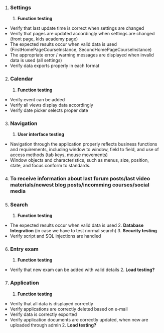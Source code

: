1. ### Settings
    1. **Function testing**
* Verify that last update time is correct when settings are changed
* Verify that pages are updated accordingly when settings are changed (front page, kids academy page)
* The expected results occur when valid data is used (FirstHomePageCourseInstance, SecondHomePageCourseInstance)
* The appropriate error / warning messages are displayed when invalid data is used (all settings)
* Verify data exports properly in each format

2. ### Calendar
    1. **Function testing**
* Verify event can be added
* Verify all views display data accordingly
* Verify date picker selects proper date

3. ### Navigation 
    1. **User interface testing**
* Navigation through the application properly reflects business functions and requirements, including window to window, field to field, and use of access methods (tab keys, mouse movements)
* Window objects and characteristics, such as menus, size, position, state, and focus conform to standards.

4. ### To receive information about last forum posts/last video materials/newest blog posts/incomming courses/social media

5. ### Search
    1. **Function testing**
* The expected results occur when valid data is used
    2. **Database Integration** (in case we have to test normal search)
    3. **Security testing**
* Verify script and SQL injections are handled

6. ### Entry exam
    1. **Function testing**
* Verify that new exam can be added with valid details
    2. **Load testing?**

7. ### Application
    1. **Function testing**
* Verify that all data is displayed correctly
* Verify applications are correctly deleted based on e-mail
* Verify data is correctly exported
* Verify application documents are correctly updated, when new are uploaded through admin
    2. **Load testing?**
